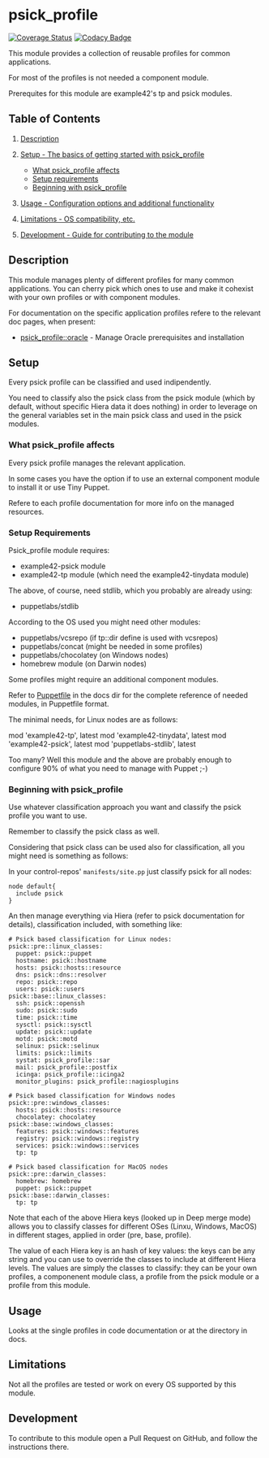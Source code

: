 # psick_profile

[![Coverage Status](https://coveralls.io/repos/example42/puppet-psick_profile/badge.svg?branch=master&service=github)](https://coveralls.io/github/example42/puppet-psick_profile?branch=master)
[![Codacy Badge](https://app.codacy.com/project/badge/Grade/81f58c072b394923b760927ff1ad28ef)](https://www.codacy.com/gh/example42/puppet-psick_profile/dashboard?utm_source=github.com&utm_medium=referral&utm_content=example42/puppet-psick_profile&utm_campaign=Badge_Grade)

This module provides a collection of reusable profiles for common applications.

For most of the profiles is not needed a component module.

Prerequites for this module are example42's tp and psick modules.

## Table of Contents

1.  [Description](#description)

2.  [Setup - The basics of getting started with psick_profile](#setup)
    -   [What psick_profile affects](#what-psick_profile-affects)
    -   [Setup requirements](#setup-requirements)
    -   [Beginning with psick_profile](#beginning-with-psick_profile)

3.  [Usage - Configuration options and additional functionality](#usage)

4.  [Limitations - OS compatibility, etc.](#limitations)

5.  [Development - Guide for contributing to the module](#development)

## Description

This module manages plenty of different profiles for many common applications.
You can cherry pick which ones to use and make it cohexist with your own profiles
or with component modules.

For documentation on the specific application profiles refere to the relevant doc pages, when present:

-   [psick_profile::oracle](docs/oracle.md) - Manage Oracle prerequisites and installation

## Setup

Every psick profile can be classified and used indipendently.

You need to classify also the psick class from the psick module (which by default, without 
specific Hiera data it does nothing) in order to leverage on the general variables
set in the main psick class and used in the psick modules.

### What psick_profile affects

Every psick profile manages the relevant application.

In some cases you have the option if to use an external component module to install it
or use Tiny Puppet.

Refere to each profile documentation for more info on the managed resources.

### Setup Requirements

Psick_profile module requires:

-   example42-psick module
-   example42-tp module (which need the example42-tinydata module)

The above, of course, need stdlib, which you probably are already using:

-   puppetlabs/stdlib

According to the OS used you might need other modules:

-   puppetlabs/vcsrepo (if tp::dir define is used with vcsrepos)
-   puppetlabs/concat (might be needed in some profiles)
-   puppetlabs/chocolatey (on Windows nodes)
-   homebrew module (on Darwin nodes)

Some profiles might require an additional component modules.

Refer to [Puppetfile](docs/Puppetfile) in the docs dir for the complete reference of needed modules, in Puppetfile format.

The minimal needs, for Linux nodes are as follows:

mod 'example42-tp', latest
mod 'example42-tinydata', latest
mod 'example42-psick', latest
mod 'puppetlabs-stdlib', latest

Too many? Well this module and the above are probably enough to configure 90% of what you need to manage with Puppet ;-)

### Beginning with psick_profile

Use whatever classification approach you want and classify the psick profile you want to use.

Remember to classify the psick class as well.

Considering that psick class can be used also for classification, all you might need is something as follows:

In your control-repos' `manifests/site.pp` just classify psick for all nodes:

    node default{
      include psick
    }

An then manage everything via Hiera (refer to psick documentation for details), classification included, with something like:

    # Psick based classification for Linux nodes:
    psick::pre::linux_classes:
      puppet: psick::puppet
      hostname: psick::hostname
      hosts: psick::hosts::resource
      dns: psick::dns::resolver
      repo: psick::repo
      users: psick::users
    psick::base::linux_classes:
      ssh: psick::openssh
      sudo: psick::sudo
      time: psick::time
      sysctl: psick::sysctl
      update: psick::update
      motd: psick::motd
      selinux: psick::selinux
      limits: psick::limits
      systat: psick_profile::sar
      mail: psick_profile::postfix
      icinga: psick_profile::icinga2
      monitor_plugins: psick_profile::nagiosplugins

    # Psick based classification for Windows nodes
    psick::pre::windows_classes:
      hosts: psick::hosts::resource
      chocolatey: chocolatey
    psick::base::windows_classes:
      features: psick::windows::features
      registry: psick::windows::registry
      services: psick::windows::services
      tp: tp

    # Psick based classification for MacOS nodes
    psick::pre::darwin_classes:
      homebrew: homebrew
      puppet: psick::puppet
    psick::base::darwin_classes:
      tp: tp

Note that each of the above Hiera keys (looked up in Deep merge mode) allows you to classify classes for different OSes (Linxu, Windows, MacOS) in different stages, applied in order (pre, base, profile).

The value of each Hiera key is an hash of key values: the keys can be any string and you can use to override the classes to include at different Hiera levels.
The values are simply the classes to classify: they can be your own profiles, a componenent module class, a profile from the psick module or a profile from this module.

## Usage

Looks at the single profiles in code documentation or at the directory in docs.

## Limitations

Not all the profiles are tested or work on every OS supported by this module.

## Development

To contribute to this module open a Pull Request on GitHub, and follow the instructions there.
